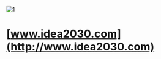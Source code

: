 ![1](https://github.com/idea2030/www/assets/5669657/a73f50e9-331e-4630-bfbc-a4c416e33020)
# [www.idea2030.com](http://www.idea2030.com)
